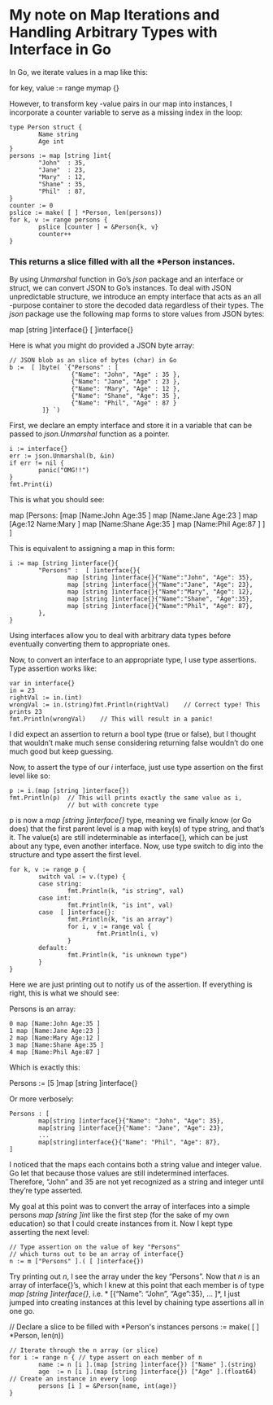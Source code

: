 # My note on Map Iterations and Handling Arbitrary Types with Interface in Go

In Go, we iterate values in a map like this:

for key, value := range mymap {}

However, to transform key -value pairs in our map into instances, I incorporate a counter variable to serve as a missing index in the loop:

```golang
type Person struct {
        Name string
        Age int
}
persons := map [string ]int{
        "John"  : 35,
        "Jane"  : 23,
        "Mary"  : 12,
        "Shane" : 35,
        "Phil"  : 87,
}
counter := 0
pslice := make( [ ] *Person, len(persons))
for k, v := range persons {
        pslice [counter ] = &Person{k, v}
        counter++
}
```

### This returns a slice filled with all the  *Person instances.

By using *Unmarshal* function in Go’s *json* package and an interface or struct, we can convert JSON to Go’s instances. To deal with JSON unpredictable structure, we introduce an empty interface that acts as an all -purpose container to store the decoded data regardless of their types. The *json* package use the following map forms to store values from JSON bytes:

map [string ]interface{}
 [ ]interface{}

Here is what you might do provided a JSON byte array:

```golang
// JSON blob as an slice of bytes (char) in Go
b :=  [ ]byte( `{"Persons" : [
                 {"Name": "John", "Age" : 35 },
                 {"Name": "Jane", "Age" : 23 },
                 {"Name": "Mary", "Age" : 12 },
                 {"Name": "Shane", "Age": 35 },
                 {"Name": "Phil", "Age" : 87 }
         ]} `)
```

First, we declare an empty interface and store it in a variable that can be passed to *json.Unmarshal* function as a pointer.

```golang
i := interface{}
err := json.Unmarshal(b, &in)
if err != nil {
        panic("OMG!!")
}
fmt.Print(i)
```

This is what you should see:

map [Persons: [map [Name:John Age:35 ] map [Name:Jane Age:23 ] map [Age:12 Name:Mary ] map [Name:Shane Age:35 ] map [Name:Phil Age:87 ] ] ]

This is equivalent to assigning a map in this form:

```golang
i := map [string ]interface{}{
        "Persons" :  [ ]interface{}{
                map [string ]interface{}{"Name":"John", "Age": 35},
                map [string ]interface{}{"Name":"Jane", "Age": 23},
                map [string ]interface{}{"Name":"Mary", "Age": 12},
                map [string ]interface{}{"Name":"Shane", "Age":35},
                map [string ]interface{}{"Name":"Phil", "Age": 87},
        },
}
```

Using interfaces allow you to deal with arbitrary data types before eventually converting them to appropriate ones.

Now, to convert an interface to an appropriate type, I use type assertions. Type assertion works like:

```golang
var in interface{}
in = 23
rightVal := in.(int)
wrongVal := in.(string)fmt.Println(rightVal)    // Correct type! This prints 23
fmt.Println(wrongVal)    // This will result in a panic!
```

I did expect an assertion to return a bool type (true or false), but I thought that wouldn’t make much sense considering returning false wouldn’t do one much good but keep guessing.

Now, to assert the type of our *i* interface, just use type assertion on the first level like so:

```golang
p := i.(map [string ]interface{})
fmt.Println(p)  // This will prints exactly the same value as i,
                // but with concrete type
```

p is now a *map [string ]interface{}* type, meaning we finally know (or Go does) that the first parent level is a map with key(s) of type string, and that’s it. The value(s) are still indeterminable as interface{}*,* which can be just about any type, even another interface.
Now, use type switch to dig into the structure and type assert the first level.

```golang
for k, v := range p {
        switch val := v.(type) {
        case string:
                fmt.Println(k, "is string", val)
        case int:
                fmt.Println(k, "is int", val)
        case  [ ]interface{}:
                fmt.Println(k, "is an array")
                for i, v := range val {
                        fmt.Println(i, v)
                }
        default:
                fmt.Println(k, "is unknown type")
        }
}
```

Here we are just printing out to notify us of the assertion. If everything is right, this is what we should see:

Persons is an array:
```golang
0 map [Name:John Age:35 ]
1 map [Name:Jane Age:23 ]
2 map [Name:Mary Age:12 ]
3 map [Name:Shane Age:35 ]
4 map [Name:Phil Age:87 ]
```

Which is exactly this:

Persons :=  [5 ]map [string ]interface{}

Or more verbosely:

```golang
Persons : [
        map[string ]interface{}{"Name": "John", "Age": 35},
        map[string ]interface{}{"Name": "Jane", "Age": 23},
        ...
        map[string]interface{}{"Name": "Phil", "Age": 87},
]
```

I noticed that the maps each contains both a string value and integer value. Go let that because those values are still indetermined interfaces. Therefore, “John” and 35 are not yet recognized as a string and integer until they’re type asserted.

My goal at this point was to convert the array of interfaces into a simple persons *map [string ]int* like the first step (for the sake of my own education) so that I could create instances from it. Now I kept type asserting the next level:

```golang
// Type assertion on the value of key "Persons"
// which turns out to be an array of interface{}
n := m ["Persons" ].( [ ]interface{})
```

Try printing out *n*, I see the array under the key “Persons”.
Now that *n* is an array of interface{}’s, which I knew at this point that each member is of type *map [string ]interface{}*, i.e. * [{“Name”: “John”, “Age”:35}, … ]*, I just jumped into creating instances at this level by chaining type assertions all in one go.

// Declare a slice to be filled with  *Person's instances
persons := make( [ ] *Person, len(n))

```golang
// Iterate through the n array (or slice)
for i := range n { // type assert on each member of n
        name := n [i ].(map [string ]interface{}) ["Name" ].(string)
        age  := n [i ].(map [string ]interface{}) ["Age" ].(float64) // Create an instance in every loop
        persons [i ] = &Person{name, int(age)}
}

```
